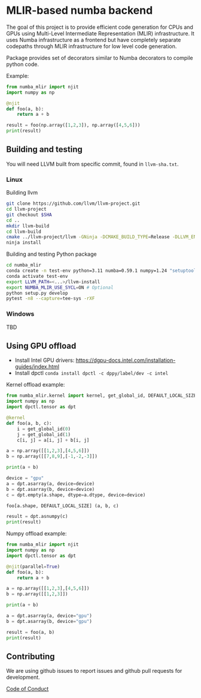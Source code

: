 <!--
SPDX-FileCopyrightText: 2022 Intel Corporation

SPDX-License-Identifier: Apache-2.0 WITH LLVM-exception
-->

# MLIR-based numba backend

The goal of this project is to provide efficient code generation for CPUs and GPUs
using Multi-Level Intermediate Representation (MLIR) infrastructure.
It uses Numba infrastructure as a frontend but have completely separate codepaths
through MLIR infrastructure for low level code generation.

Package provides set of decorators similar to Numba decorators to compile python code.

Example:
```Python
from numba_mlir import njit
import numpy as np

@njit
def foo(a, b):
    return a + b

result = foo(np.array([1,2,3]), np.array([4,5,6]))
print(result)
```

## Building and testing

You will need LLVM built from specific commit, found in `llvm-sha.txt`.

### Linux

Building llvm
```Bash
git clone https://github.com/llvm/llvm-project.git
cd llvm-project
git checkout $SHA
cd ..
mkdir llvm-build
cd llvm-build
cmake ../llvm-project/llvm -GNinja -DCMAKE_BUILD_TYPE=Release -DLLVM_ENABLE_PROJECTS=mlir -DLLVM_ENABLE_ASSERTIONS=ON -DLLVM_ENABLE_RTTI=ON -DLLVM_USE_LINKER=gold -DLLVM_INSTALL_UTILS=ON -DCMAKE_INSTALL_PREFIX=../llvm-install
ninja install
```

Building and testing Python package
```Bash
cd numba_mlir
conda create -n test-env python=3.11 numba=0.59.1 numpy=1.24 "setuptools<65.6" scikit-learn pytest-xdist ninja scipy pybind11 pytest lit tbb=2021.11 tbb-devel=2021.11 cmake "intel::mkl-devel-dpcpp=2024.1" conda-forge::dpcpp_linux-64 level-zero-devel -c conda-forge -c intel -c numba --override-channels
conda activate test-env
export LLVM_PATH=<...>/llvm-install
export NUMBA_MLIR_USE_SYCL=ON # Optional
python setup.py develop
pytest -n8 --capture=tee-sys -rXF
```

### Windows

TBD

## Using GPU offload

* Install Intel GPU drivers: https://dgpu-docs.intel.com/installation-guides/index.html
* Install dpctl `conda install dpctl -c dppy/label/dev -c intel`

Kernel offload example:
```Python
from numba_mlir.kernel import kernel, get_global_id, DEFAULT_LOCAL_SIZE
import numpy as np
import dpctl.tensor as dpt

@kernel
def foo(a, b, c):
    i = get_global_id(0)
    j = get_global_id(1)
    c[i, j] = a[i, j] + b[i, j]

a = np.array([[1,2,3],[4,5,6]])
b = np.array([[7,8,9],[-1,-2,-3]])

print(a + b)

device = "gpu"
a = dpt.asarray(a, device=device)
b = dpt.asarray(b, device=device)
c = dpt.empty(a.shape, dtype=a.dtype, device=device)

foo[a.shape, DEFAULT_LOCAL_SIZE] (a, b, c)

result = dpt.asnumpy(c)
print(result)
```

Numpy offload example:
```Python
from numba_mlir import njit
import numpy as np
import dpctl.tensor as dpt

@njit(parallel=True)
def foo(a, b):
    return a + b

a = np.array([[1,2,3],[4,5,6]])
b = np.array([[1,2,3]])

print(a + b)

a = dpt.asarray(a, device="gpu")
b = dpt.asarray(b, device="gpu")

result = foo(a, b)
print(result)
```


## Contributing

We are using github issues to report issues and github pull requests for development.

[Code of Conduct](https://github.com/numba/numba-governance/blob/accepted/code-of-conduct.md)
